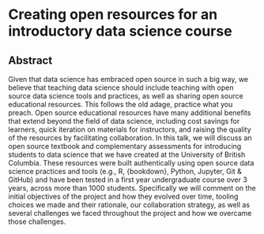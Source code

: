 # Creating open resources for an introductory data science course

## Abstract

Given that data science has embraced open source in such a big way, we believe that teaching data science should include teaching with open source data science tools and practices, as well as sharing open source educational resources. This follows the old adage, practice what you preach. Open source educational resources have many additional benefits that extend beyond the field of data science, including cost savings for learners, quick iteration on materials for instructors, and raising the quality of the resources by facilitating collaboration. In this talk, we will discuss an open source textbook and complementary assessments for introducing students to data science that we have created at the University of British Columbia. These resources were built authentically using open source data science practices and tools (e.g., R, {bookdown}, Python, Jupyter, Git & GitHub) and have been tested in a first year undergraduate course over 3 years, across more than 1000 students. Specifically we will comment on the initial objectives of the project and how they evolved over time, tooling choices we made and their rationale, our collaboration strategy, as well as several challenges we faced throughout the project and how we overcame those challenges. 
